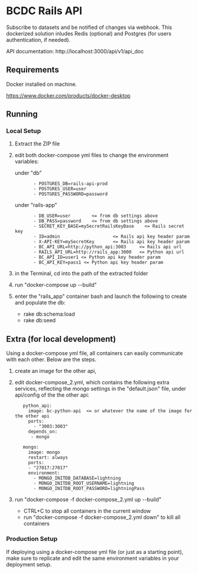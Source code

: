 # BCDC Rails API

Subscribe to datasets and be notified of changes via webhook.
This dockerized solution inludes Redis (optional) and Postgres (for users authentication, if needed).

API documentation: http://localhost:3000/api/v1/api_doc



## Requirements
Docker installed on machine.

https://www.docker.com/products/docker-desktop



## Running

### Local Setup 
1) Extract the ZIP file

2) edit both docker-compose yml files to change the environment variables:

   under "db"

   ```
          - POSTGRES_DB=rails-api-prod
          - POSTGRES_USER=user
          - POSTGRES_PASSWORD=password
   ```

   under "rails-app"

   ```
          - DB_USER=user        <= from db settings above
	      - DB_PASS=password    <= from db settings above
          - SECRET_KEY_BASE=mySecretRailsKeyBase    <= Rails secret key
          - ID=admin                    <= Rails api key header param 
          - X-API-KEY=mySecretKey       <= Rails api key header param 
          - BC_API_URL=http://python_api:3003     <= Rails api url
          - RAILS_API_URL=http://rails_app:3000   <= Python api url
          - BC_API_ID=user1 <= Python api key header param
          - BC_API_KEY=pass1 <= Python api key header param
   ```
3) in the Terminal, cd into the path of the extracted folder  

4) run "docker-compose up --build"

5) enter the "rails_app" container bash and launch the following to create and populate the db:
   - rake db:schema:load 
   - rake db:seed 




## Extra (for local development)
Using a docker-compose yml file, all containers can easily communicate with each other.
Below are the steps.

1) create an image for the other api,
2) edit docker-compose_2.yml, which contains the following extra services, reflecting the mongo settings in the "default.json" file, under api/config of the the other api:
   ```         
      python_api:
        image: bc-python-api  <= or whatever the name of the image for the other api
        ports:
          - "3003:3003"
        depends_on:
         - mongo
       
      mongo:
        image: mongo
        restart: always
        ports:
        - "27017:27017"
        environment: 
          - MONGO_INITDB_DATABASE=lightning
          - MONGO_INITDB_ROOT_USERNAME=lightning
          - MONGO_INITDB_ROOT_PASSWORD=lightningPass
   ```

3) run "docker-compose -f docker-compose_2.yml up --build"

   - CTRL+C to stop all containers in the current window
   - run "docker-compose -f docker-compose_2.yml down" to kill all containers


### Production Setup
   If deploying using a docker-compose yml file (or just as a starting point), make sure to replicate and edit the same environment variables in your deployment setup.
